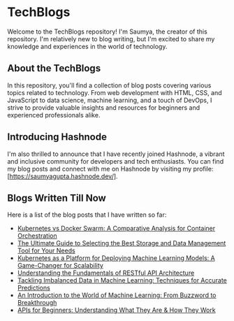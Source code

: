 # TechBlogs

Welcome to the TechBlogs repository! I'm Saumya, the creator of this repository. I'm relatively new to blog writing, but I'm excited to share my knowledge and experiences in the world of technology. 


## About the TechBlogs
In this repository, you'll find a collection of blog posts covering various topics related to technology. From web development with HTML, CSS, and JavaScript to data science, machine learning, and a touch of DevOps, I strive to provide valuable insights and resources for beginners and experienced professionals alike.

## Introducing Hashnode
I'm also thrilled to announce that I have recently joined Hashnode, a vibrant and inclusive community for developers and tech enthusiasts. You can find my blog posts and connect with me on Hashnode by visiting my profile: [https://saumyagupta.hashnode.dev/].

## Blogs Written Till Now
Here is a list of the blog posts that I have written so far:
* [Kubernetes vs Docker Swarm: A Comparative Analysis for Container Orchestration](https://saumyagupta.hashnode.dev/kubernetes-vs-docker-swarm-a-comparative-analysis-for-container-orchestration)
* [The Ultimate Guide to Selecting the Best Storage and Data Management Tool for Your Needs](https://saumyagupta.hashnode.dev/the-ultimate-guide-to-selecting-the-best-storage-and-data-management-tool-for-your-needs)
* [Kubernetes as a Platform for Deploying Machine Learning Models: A Game-Changer for Scalability](https://saumyagupta.hashnode.dev/kubernetes-as-a-platform-for-deploying-machine-learning-models-a-game-changer-for-scalability)
* [Understanding the Fundamentals of RESTful API Architecture](https://saumyagupta.hashnode.dev/understanding-the-fundamentals-of-restful-api-architecture)
* [Tackling Imbalanced Data in Machine Learning: Techniques for Accurate Predictions](https://saumyagupta.hashnode.dev/tackling-imbalanced-data-in-machine-learning-techniques-for-accurate-predictions)
* [An Introduction to the World of Machine Learning: From Buzzword to Breakthrough](https://saumyagupta.hashnode.dev/an-introduction-to-the-world-of-machine-learning-from-buzzword-to-breakthrough)
* [APIs for Beginners: Understanding What They Are & How They Work](https://saumyagupta.hashnode.dev/apis-for-beginners-understanding-what-they-are-how-they-work)

